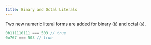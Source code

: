 ```yaml
---
title: Binary and Octal Literals
---
```


Two new numeric literal forms are added for binary (`b`) and octal (`o`).

```JavaScript
0b111110111 === 503 // true
0o767 === 503 // true
```
